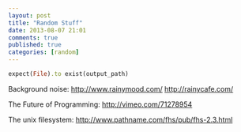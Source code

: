 ```yaml
---
layout: post
title: "Random Stuff"
date: 2013-08-07 21:01
comments: true
published: true
categories: [random]
---
```


```ruby
expect(File).to exist(output_path)
```

Background noise:
http://www.rainymood.com/
http://rainycafe.com/

The Future of Programming:
http://vimeo.com/71278954

The unix filesystem:
http://www.pathname.com/fhs/pub/fhs-2.3.html
